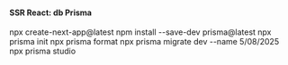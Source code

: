 #### SSR React: db Prisma

npx create-next-app@latest
npm install --save-dev prisma@latest
npx prisma init
npx prisma format
npx prisma migrate dev --name 5/08/2025
npx prisma studio